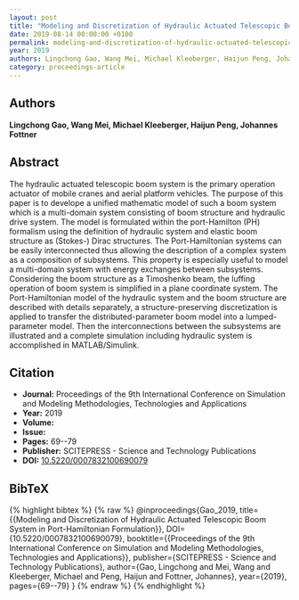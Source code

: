 ```yaml
---
layout: post
title: "Modeling and Discretization of Hydraulic Actuated Telescopic Boom System in Port-Hamiltonian Formulation"
date: 2019-08-14 00:00:00 +0100
permalink: modeling-and-discretization-of-hydraulic-actuated-telescopic-boom-system-in-port-hamiltonian-formulation
year: 2019
authors: Lingchong Gao, Wang Mei, Michael Kleeberger, Haijun Peng, Johannes Fottner
category: proceedings-article
---
```

 
## Authors
**Lingchong Gao, Wang Mei, Michael Kleeberger, Haijun Peng, Johannes Fottner**
 
## Abstract
The hydraulic actuated telescopic boom system is the primary operation actuator of mobile cranes and aerial platform vehicles. The purpose of this paper is to develope a unified mathematic model of such a boom system which is a multi-domain system consisting of boom structure and hydraulic drive system. The model is formulated within the port-Hamilton (PH) formalism using the definition of hydraulic system and elastic boom structure as (Stokes-) Dirac structures. The Port-Hamiltonian systems can be easily interconnected thus allowing the description of a complex system as a composition of subsystems. This property is especially useful to model a multi-domain system with energy exchanges between subsystems. Considering the boom structure as a Timoshenko beam, the luffing operation of boom system is simplified in a plane coordinate system. The Port-Hamiltonian model of the hydraulic system and the boom structure are described with details separately, a structure-preserving discretization is applied to transfer the distributed-parameter boom model into a lumped-parameter model. Then the interconnections between the subsystems are illustrated and a complete simulation including hydraulic system is accomplished in MATLAB/Simulink.
 
## Citation
- **Journal:** Proceedings of the 9th International Conference on Simulation and Modeling Methodologies, Technologies and Applications
- **Year:** 2019
- **Volume:** 
- **Issue:** 
- **Pages:** 69--79
- **Publisher:** SCITEPRESS - Science and Technology Publications
- **DOI:** [10.5220/0007832100690079](https://doi.org/10.5220/0007832100690079)
 
## BibTeX
{% highlight bibtex %}
{% raw %}
@inproceedings{Gao_2019,
  title={{Modeling and Discretization of Hydraulic Actuated Telescopic Boom System in Port-Hamiltonian Formulation}},
  DOI={10.5220/0007832100690079},
  booktitle={{Proceedings of the 9th International Conference on Simulation and Modeling Methodologies, Technologies and Applications}},
  publisher={SCITEPRESS - Science and Technology Publications},
  author={Gao, Lingchong and Mei, Wang and Kleeberger, Michael and Peng, Haijun and Fottner, Johannes},
  year={2019},
  pages={69--79}
}
{% endraw %}
{% endhighlight %}
 
